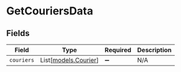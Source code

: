 # GetCouriersData


## Fields

| Field                                        | Type                                         | Required                                     | Description                                  |
| -------------------------------------------- | -------------------------------------------- | -------------------------------------------- | -------------------------------------------- |
| `couriers`                                   | List[[models.Courier](../models/courier.md)] | :heavy_minus_sign:                           | N/A                                          |